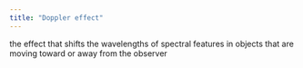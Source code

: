 ```yaml
---
title: "Doppler effect"
---
```

the effect that shifts the wavelengths of spectral features in objects that are moving toward or away from the observer

